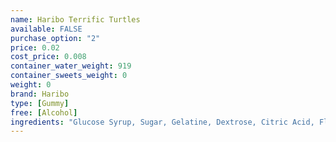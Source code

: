 ```yaml
---
name: Haribo Terrific Turtles
available: FALSE
purchase_option: "2"
price: 0.02
cost_price: 0.008
container_water_weight: 919
container_sweets_weight: 0
weight: 0
brand: Haribo
type: [Gummy]
free: [Alcohol]
ingredients: "Glucose Syrup, Sugar, Gelatine, Dextrose, Citric Acid, Flavouring, Fruit and Plant Concentrates: Apple, Kiwi, Lemon, MangoNettle, Orange, Passion Fruit, Spinach; Colour: Copper Complexes of Chlorophyll, Glazing Agents: Vegetable Oil, BeeswaxCarnauba Wax; Invert Sugar Syrup, Fruit Extract: Carob"
---
```

